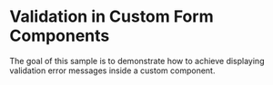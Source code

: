 # Validation in Custom Form Components

The goal of this sample is to demonstrate how to achieve displaying validation error messages inside a custom component.
